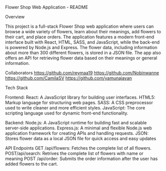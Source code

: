 Flower Shop Web Application - README

Overview

This project is a full-stack Flower Shop web application where users can browse a wide variety of flowers, learn about their meanings, add flowers to their cart, and place orders. The application features a modern front-end interface built with React, HTML, SASS, and JavaScript, while the back-end is powered by Node.js and Express. The flower data, including information about more than 300 different flowers, is stored in a JSON file. The app also offers an API for retrieving flower data based on their meanings or general information.

Collaborators
https://github.com/reymaa19
https://github.com/Nobinwanne
https://github.com/CamilaSV
https://github.com/yamunajayan

Tech Stack

Frontend:
React: A JavaScript library for building user interfaces.
HTML5: Markup language for structuring web pages.
SASS: A CSS preprocessor used to write cleaner and more efficient styles.
JavaScript: The core scripting language used for dynamic front-end functionality.

Backend:
Node.js: A JavaScript runtime for building fast and scalable server-side applications.
Express.js: A minimal and flexible Node.js web application framework for creating APIs and handling requests.
JSON: Stores flower data as a local JSON file for quick access and easy updates

API Endpoints
GET /api/flowers: Fetches the complete list of all flowers.
POST/api/search: Retrives the complete list of flowers with name or meaning
POST /api/order: Submits the order information after the user has added flowers to the cart.

